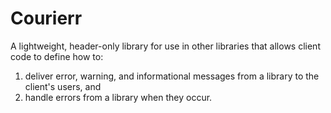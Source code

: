 # Courierr

A lightweight, header-only library for use in other libraries that allows client code to define how to:

1. deliver error, warning, and informational messages from a library to the client's users, and
2. handle errors from a library when they occur.
